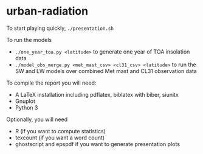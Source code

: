 urban-radiation
===============

To start playing quickly, `./presentation.sh`

To run the models
- `./one_year_toa.py <latitude>` to generate one year of TOA insolation data
- `./model_obs_merge.py <met_mast_csv> <cl31_csv> <latitude>` to run the SW and LW models over combined Met mast and CL31 observation data

To compile the report you will need:
- A LaTeX installation including pdflatex, biblatex with biber, siunitx
- Gnuplot
- Python 3

Optionally, you will need
- R (if you want to compute statistics)
- texcount (if you want a word count)
- ghostscript and epspdf if you want to generate presentation plots


